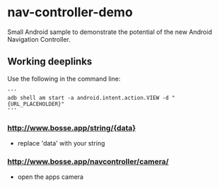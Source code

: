 # nav-controller-demo

Small Android sample to demonstrate the potential of the new Android Navigation Controller.


## Working deeplinks

Use the following in the command line:
    
    '''
    adb shell am start -a android.intent.action.VIEW -d "{URL_PLACEHOLDER}" 
    '''
    
### http://www.bosse.app/string/{data}
-  replace 'data' with your string


### http://www.bosse.app/navcontroller/camera/
-  open the apps camera

